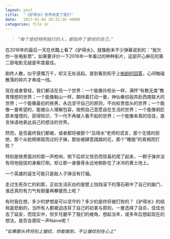 ```yaml
---
layout: post
title:  "《驴得水》世界改变了我们"
date:   2017-01-01 20:32:36 +0800
categories: film zn
---
```

> *“每个曾经特例独行的人，都抛弃了曾经的自己。”*

在2016年的最后一天在优酷上看了《驴得水》，就像剧末不少弹幕说到的：“我欠你一张电影票”，如果要评价一下2016年一年看过的种种影片，这部开心麻花的第二部电影无疑是年度最佳。

剧终人散，似乎感慨万千，却又无处说起。直到看到知乎上[柏龄的回答](https://www.zhihu.com/question/50954887)，心间触碰散落的碎片才串成一线。

现在或者曾经，我们都活在另一个世界：一个能像孙校长一样，满怀“有教无类”教育理想的世界；一个能像魁山一样，期待着打动一曼，神仙眷侣般共赴西南联大的世界；一个能像最初的铁男，永远坚守自己的原则，不向权贵低头的世界；一个能像一曼希望的，能被众人理解包容，按照自己意愿自在生活的世界；一个能像铜匠原本憧憬的，获得知识，下一代不再被人看不起的世界；一个能像率真的佳佳，直言快语地表达自己的想法的世界。

然而，是否最终我们都被，或者都将被那个“吕得水”老师的谎言，那个无情的拒绝，那个从脸颊擦肩而过的子弹，那些被肆意践踏的花，那个“睡服”的真相而打败？

特别是铁男面对的那一声枪响，倒下后却又惊恐而惊喜的爬了起来，一颗子弹并没有将他挺拔的身躯打倒，却让那一身傲骨永远地俯卧在了冰冷的黄土地上。

一个英雄的诞生可能只是敌人子弹没有打偏。

走过生死存亡的刹那，正如生活灰白的崖壁上铛铛滚下的落石砸中了自己的脑门，谁还真的有力气有胆量再攀援而上呢？

有时我在想，多少的梦想是可以坚守的？多少的是终将被打败的？《驴得水》的结局是悲剧的，当所有人都被迫违背了自己的初衷与原则，一曼选择了自杀，佳佳也去了延安，而现实中，但岁月磨平了我们的棱角，想起当年，或多年后想起现在的想法，是否会感叹一声Naive呢？

*“如果额头终将刻上皱纹，你能做到，不让皱纹刻在心上”*
